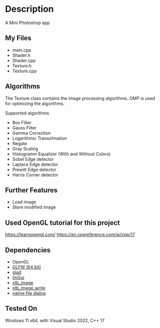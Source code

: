 # Description

A Mini Photoshop app

## My Files
- main.cpp
- Shader.h
- Shader.cpp
- Texture.h
- Texture.cpp

## Algorithms
The Texture class contains the image processing algorithms.
OMP is used for optimizing the algorithms.

Supported algorithms
- Box Filter
- Gauss Filter
- Gamma Correction
- Logarithmic Transofmation
- Negate
- Gray Scaling
- Histogramm Equalizer (With and Without Colors)
- Sobel Edge detector
- Laplace Edge detector
- Prewitt Edge detector
- Harris Corner detector

## Further Features
- Load image
- Store modified image

## Used OpenGL tutorial for this project
https://learnopengl.com/
https://en.cppreference.com/w/cpp/17

## Dependencies
- OpenGL
- [GLFW (64 bit)](https://www.glfw.org/download.html)
- [glad](https://glad.dav1d.de/)
- [ImGui](https://github.com/ocornut/imgui)
- [stb_image](https://github.com/nothings/stb/blob/master/stb_image.h)
- [stb_image_write](https://github.com/nothings/stb/blob/master/stb_image_write.h)
- [native file dialog](https://github.com/mlabbe/nativefiledialog/tree/master)

## Tested On
Windows 11 x64, with Visual Studio 2022, C++ 17

